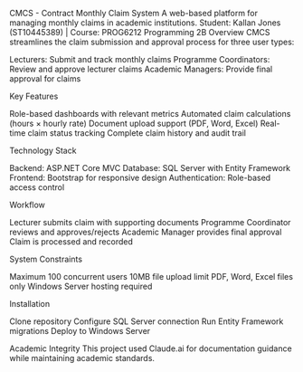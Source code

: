 CMCS - Contract Monthly Claim System
A web-based platform for managing monthly claims in academic institutions.
Student: Kallan Jones (ST10445389) | Course: PROG6212 Programming 2B
Overview
CMCS streamlines the claim submission and approval process for three user types:

Lecturers: Submit and track monthly claims
Programme Coordinators: Review and approve lecturer claims
Academic Managers: Provide final approval for claims

Key Features

Role-based dashboards with relevant metrics
Automated claim calculations (hours × hourly rate)
Document upload support (PDF, Word, Excel)
Real-time claim status tracking
Complete claim history and audit trail

Technology Stack

Backend: ASP.NET Core MVC
Database: SQL Server with Entity Framework
Frontend: Bootstrap for responsive design
Authentication: Role-based access control

Workflow

Lecturer submits claim with supporting documents
Programme Coordinator reviews and approves/rejects
Academic Manager provides final approval
Claim is processed and recorded

System Constraints

Maximum 100 concurrent users
10MB file upload limit
PDF, Word, Excel files only
Windows Server hosting required

Installation

Clone repository
Configure SQL Server connection
Run Entity Framework migrations
Deploy to Windows Server

Academic Integrity
This project used Claude.ai for documentation guidance while maintaining academic standards.
